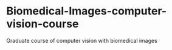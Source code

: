 # Biomedical-Images-computer-vision-course
 Graduate course of computer vision with biomedical images
